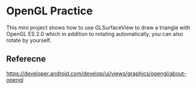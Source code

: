 # OpenGL Practice
This mini project shows how to use GLSurfaceView to draw a triangle with OpenGL ES 2.0 
which in addition to rotating automatically, you can also rotate by yourself.

## Referecne
https://developer.android.com/develop/ui/views/graphics/opengl/about-opengl
